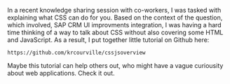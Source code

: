 In a recent knowledge sharing session with co-workers, I was tasked with explaining what CSS can do for you.  Based on the context of the question, which involved, SAP CRM UI improvments integration, I was having a hard time thinking of a way to talk about CSS without also covering some HTML and JavaScript. As a result, I put together little tutorial on Github here: 

	https://github.com/krcourville/cssjsoverview

Maybe this tutorial can help others out, who might have a vague curiousity about web applications.  Check it out.
